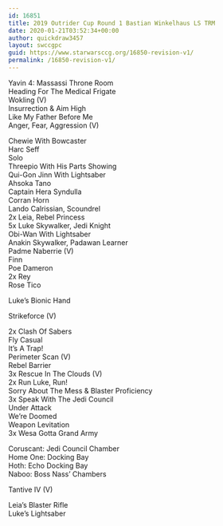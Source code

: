 ```yaml
---
id: 16851
title: 2019 Outrider Cup Round 1 Bastian Winkelhaus LS TRM
date: 2020-01-21T03:52:34+00:00
author: quickdraw3457
layout: swccgpc
guid: https://www.starwarsccg.org/16850-revision-v1/
permalink: /16850-revision-v1/
---
```

Yavin 4: Massassi Throne Room  
Heading For The Medical Frigate  
Wokling (V)  
Insurrection & Aim High  
Like My Father Before Me  
Anger, Fear, Aggression (V)  
  
Chewie With Bowcaster  
Harc Seff  
Solo  
Threepio With His Parts Showing  
Qui-Gon Jinn With Lightsaber  
Ahsoka Tano  
Captain Hera Syndulla  
Corran Horn  
Lando Calrissian, Scoundrel  
2x Leia, Rebel Princess  
5x Luke Skywalker, Jedi Knight  
Obi-Wan With Lightsaber  
Anakin Skywalker, Padawan Learner  
Padme Naberrie (V)  
Finn  
Poe Dameron  
2x Rey  
Rose Tico  
  
Luke&#8217;s Bionic Hand  
  
Strikeforce (V)  
  
2x Clash Of Sabers  
Fly Casual  
It&#8217;s A Trap!  
Perimeter Scan (V)  
Rebel Barrier  
3x Rescue In The Clouds (V)  
2x Run Luke, Run!  
Sorry About The Mess & Blaster Proficiency  
3x Speak With The Jedi Council  
Under Attack  
We&#8217;re Doomed  
Weapon Levitation  
3x Wesa Gotta Grand Army  
  
Coruscant: Jedi Council Chamber  
Home One: Docking Bay  
Hoth: Echo Docking Bay  
Naboo: Boss Nass&#8217; Chambers  
  
Tantive IV (V)  
  
Leia&#8217;s Blaster Rifle  
Luke&#8217;s Lightsaber